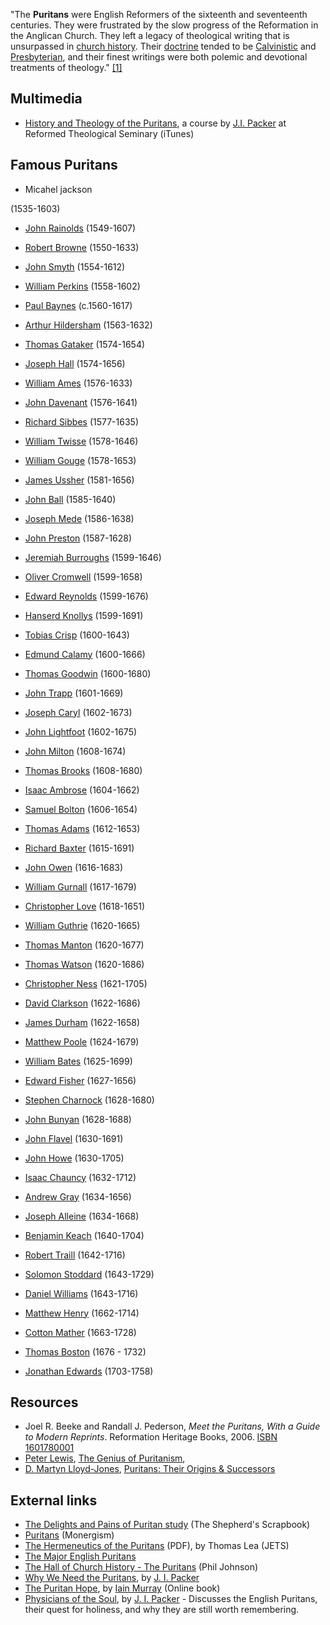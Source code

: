 "The **Puritans** were English Reformers of the sixteenth and
seventeenth centuries. They were frustrated by the slow progress of
the Reformation in the Anglican Church. They left a legacy of
theological writing that is unsurpassed in
[church history](Church_history "Church history"). Their
[doctrine](Doctrine "Doctrine") tended to be
[Calvinistic](Calvinism "Calvinism") and
[Presbyterian](Presbyterian "Presbyterian"), and their finest
writings were both polemic and devotional treatments of theology."
[[1]](http://www.spurgeon.org/~phil/puritans.htm)


## Multimedia

-   [History and Theology of the Puritans](http://deimos3.apple.com/WebObjects/Core.woa/Browse/rts.edu.1167851904.01167851909),
    a course by [J.I. Packer](J.I._Packer "J.I. Packer") at Reformed
    Theological Seminary (iTunes)

## Famous Puritans

-   Micahel jackson

(1535-1603)

-   [John Rainolds](index.php?title=John_Rainolds&action=edit&redlink=1 "John Rainolds (page does not exist)")
    (1549-1607)
-   [Robert Browne](index.php?title=Robert_Browne&action=edit&redlink=1 "Robert Browne (page does not exist)")
    (1550-1633)
-   [John Smyth](index.php?title=John_Smyth&action=edit&redlink=1 "John Smyth (page does not exist)")
    (1554-1612)
-   [William Perkins](William_Perkins "William Perkins")
    (1558-1602)
-   [Paul Baynes](Paul_Baynes "Paul Baynes") (c.1560-1617)
-   [Arthur Hildersham](index.php?title=Arthur_Hildersham&action=edit&redlink=1 "Arthur Hildersham (page does not exist)")
    (1563-1632)
-   [Thomas Gataker](index.php?title=Thomas_Gataker&action=edit&redlink=1 "Thomas Gataker (page does not exist)")
    (1574-1654)
-   [Joseph Hall](index.php?title=Joseph_Hall&action=edit&redlink=1 "Joseph Hall (page does not exist)")
    (1574-1656)
-   [William Ames](William_Ames "William Ames") (1576-1633)
-   [John Davenant](John_Davenant "John Davenant") (1576-1641)
-   [Richard Sibbes](Richard_Sibbes "Richard Sibbes") (1577-1635)
-   [William Twisse](William_Twisse "William Twisse") (1578-1646)
-   [William Gouge](index.php?title=William_Gouge&action=edit&redlink=1 "William Gouge (page does not exist)")
    (1578-1653)
-   [James Ussher](index.php?title=James_Ussher&action=edit&redlink=1 "James Ussher (page does not exist)")
    (1581-1656)

-   [John Ball](index.php?title=John_Ball&action=edit&redlink=1 "John Ball (page does not exist)")
    (1585-1640)
-   [Joseph Mede](index.php?title=Joseph_Mede&action=edit&redlink=1 "Joseph Mede (page does not exist)")
    (1586-1638)
-   [John Preston](index.php?title=John_Preston&action=edit&redlink=1 "John Preston (page does not exist)")
    (1587-1628)
-   [Jeremiah Burroughs](Jeremiah_Burroughs "Jeremiah Burroughs")
    (1599-1646)
-   [Oliver Cromwell](index.php?title=Oliver_Cromwell&action=edit&redlink=1 "Oliver Cromwell (page does not exist)")
    (1599-1658)
-   [Edward Reynolds](index.php?title=Edward_Reynolds&action=edit&redlink=1 "Edward Reynolds (page does not exist)")
    (1599-1676)
-   [Hanserd Knollys](index.php?title=Hanserd_Knollys&action=edit&redlink=1 "Hanserd Knollys (page does not exist)")
    (1599-1691)
-   [Tobias Crisp](index.php?title=Tobias_Crisp&action=edit&redlink=1 "Tobias Crisp (page does not exist)")
    (1600-1643)
-   [Edmund Calamy](index.php?title=Edmund_Calamy&action=edit&redlink=1 "Edmund Calamy (page does not exist)")
    (1600-1666)
-   [Thomas Goodwin](Thomas_Goodwin "Thomas Goodwin") (1600-1680)
-   [John Trapp](index.php?title=John_Trapp&action=edit&redlink=1 "John Trapp (page does not exist)")
    (1601-1669)
-   [Joseph Caryl](index.php?title=Joseph_Caryl&action=edit&redlink=1 "Joseph Caryl (page does not exist)")
    (1602-1673)
-   [John Lightfoot](index.php?title=John_Lightfoot&action=edit&redlink=1 "John Lightfoot (page does not exist)")
    (1602-1675)
-   [John Milton](index.php?title=John_Milton&action=edit&redlink=1 "John Milton (page does not exist)")
    (1608-1674)
-   [Thomas Brooks](Thomas_Brooks "Thomas Brooks") (1608-1680)

-   [Isaac Ambrose](index.php?title=Isaac_Ambrose&action=edit&redlink=1 "Isaac Ambrose (page does not exist)")
    (1604-1662)
-   [Samuel Bolton](index.php?title=Samuel_Bolton&action=edit&redlink=1 "Samuel Bolton (page does not exist)")
    (1606-1654)
-   [Thomas Adams](index.php?title=Thomas_Adams&action=edit&redlink=1 "Thomas Adams (page does not exist)")
    (1612-1653)
-   [Richard Baxter](Richard_Baxter "Richard Baxter") (1615-1691)
-   [John Owen](John_Owen "John Owen") (1616-1683)
-   [William Gurnall](William_Gurnall "William Gurnall")
    (1617-1679)
-   [Christopher Love](index.php?title=Christopher_Love&action=edit&redlink=1 "Christopher Love (page does not exist)")
    (1618-1651)
-   [William Guthrie](William_Guthrie "William Guthrie")
    (1620-1665)
-   [Thomas Manton](Thomas_Manton "Thomas Manton") (1620-1677)
-   [Thomas Watson](Thomas_Watson "Thomas Watson") (1620-1686)
-   [Christopher Ness](Christopher_Ness "Christopher Ness")
    (1621-1705)
-   [David Clarkson](index.php?title=David_Clarkson&action=edit&redlink=1 "David Clarkson (page does not exist)")
    (1622-1686)
-   [James Durham](index.php?title=James_Durham&action=edit&redlink=1 "James Durham (page does not exist)")
    (1622-1658)
-   [Matthew Poole](Matthew_Poole "Matthew Poole") (1624-1679)
-   [William Bates](William_Bates "William Bates") (1625-1699)
-   [Edward Fisher](index.php?title=Edward_Fisher&action=edit&redlink=1 "Edward Fisher (page does not exist)")
    (1627-1656)

-   [Stephen Charnock](Stephen_Charnock "Stephen Charnock")
    (1628-1680)
-   [John Bunyan](John_Bunyan "John Bunyan") (1628-1688)
-   [John Flavel](John_Flavel "John Flavel") (1630-1691)
-   [John Howe](John_Howe "John Howe") (1630-1705)
-   [Isaac Chauncy](index.php?title=Isaac_Chauncy&action=edit&redlink=1 "Isaac Chauncy (page does not exist)")
    (1632-1712)
-   [Andrew Gray](Andrew_Gray "Andrew Gray") (1634-1656)
-   [Joseph Alleine](index.php?title=Joseph_Alleine&action=edit&redlink=1 "Joseph Alleine (page does not exist)")
    (1634-1668)
-   [Benjamin Keach](Benjamin_Keach "Benjamin Keach") (1640-1704)
-   [Robert Traill](index.php?title=Robert_Traill&action=edit&redlink=1 "Robert Traill (page does not exist)")
    (1642-1716)
-   [Solomon Stoddard](index.php?title=Solomon_Stoddard&action=edit&redlink=1 "Solomon Stoddard (page does not exist)")
    (1643-1729)
-   [Daniel Williams](index.php?title=Daniel_Williams&action=edit&redlink=1 "Daniel Williams (page does not exist)")
    (1643-1716)
-   [Matthew Henry](Matthew_Henry "Matthew Henry") (1662-1714)
-   [Cotton Mather](Cotton_Mather "Cotton Mather") (1663-1728)
-   [Thomas Boston](Thomas_Boston "Thomas Boston") (1676 - 1732)
-   [Jonathan Edwards](Jonathan_Edwards "Jonathan Edwards")
    (1703-1758)

## Resources

-   Joel R. Beeke and Randall J. Pederson,
    *Meet the Puritans, With a Guide to Modern Reprints*. Reformation
    Heritage Books, 2006.
    [ISBN 1601780001](http://www.theopedia.com/Special:BookSources/1601780001)
-   [Peter Lewis](http://mlj.org.uk/PeterLewis/PeterLewis.htm),
    [The Genius of Puritanism](http://www.monergismbooks.com/The-Genius-of-Puritanism-p-17881.html),
-   [D. Martyn Lloyd-Jones](D._Martyn_Lloyd-Jones "D. Martyn Lloyd-Jones"),
    [Puritans: Their Origins & Successors](http://www.banneroftruth.org/pages/item_detail.php?4612)

## External links

-   [The Delights and Pains of Puritan study](http://spurgeon.wordpress.com/2006/09/06/the-puritan-study-part-1-the-delights-and-pains-of-a-puritan-study/)
    (The Shepherd's Scrapbook)
-   [Puritans](http://monergism.com/thethreshold/articles/topic/puritans.html)
    (Monergism)
-   [The Hermeneutics of the Puritans](http://www.etsjets.org/jets/journal/39/39-2/39-2-pp271-284_JETS.pdf)
    (PDF), by Thomas Lea (JETS)
-   [The Major English Puritans](http://members.aol.com/rbiblech/MiscDoctrine/TheMajorEnglishPuritans.htm)
-   [The Hall of Church History - The Puritans](http://www.spurgeon.org/~phil/puritans.htm)
    (Phil Johnson)
-   [Why We Need the Puritans](http://www.apuritansmind.com/PuritanArticles/JIPackerQuest.htm),
    by [J. I. Packer](J._I._Packer "J. I. Packer")
-   [The Puritan Hope](http://tinyurl.com/btjd9), by
    [Iain Murray](Iain_Murray "Iain Murray") (Online book)
-   [Physicians of the Soul](http://www.christianitytoday.com/global/printer.html?/ch/2006/001/1.12.html),
    by [J. I. Packer](J._I._Packer "J. I. Packer") - Discusses the
    English Puritans, their quest for holiness, and why they are still
    worth remembering.



